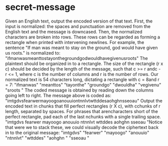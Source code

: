 # secret-message

Given an English text, output the encoded version of that text.
First, the input is normalized: the spaces and punctuation are removed from the
English text and the message is downcased.
Then, the normalized characters are broken into rows. These rows can be regarded
as forming a rectangle when printed with intervening newlines.
For example, the sentence
"If man was meant to stay on the ground, god would have given us roots."
is normalized to:
"ifmanwasmeanttostayonthegroundgodwouldhavegivenusroots"
The plaintext should be organized in to a rectangle. The size of the rectangle (​r x c​)
should be decided by the length of the message, such that ​c >= r​ and ​c - r <= 1​,
where ​c​ is the number of columns and ​r​ is the number of rows.
Our normalized text is 54 characters long, dictating a rectangle with ​c = 8​and ​r = 7​:
"ifmanwas"
"meanttos"
"tayonthe"
"groundgo"
"dwouldha"
"vegivenu"
"sroots "
The coded message is obtained by reading down the columns going left to right.
The message above is coded as:
"imtgdvsfearwermayoogoanouuiontnnlvtwttddesaohghnsseoau"
Output the encoded text in chunks that fill perfect rectangles ​(r X c)​, with ​c​ chunks
of ​r​ length, separated by spaces. For phrases that are ​n​characters short of the
perfect rectangle, pad each of the last ​n​ chunks with a single trailing space.
"imtgdvs fearwer mayoogo anouuio ntnnlvt wttddes aohghn sseoau "Notice that were we to stack these, we could visually decode the ciphertext back in
to the original message:
"imtgdvs"
"fearwer"
"mayoogo"
"anouuio"
"ntnnlvt"
"wttddes"
"aohghn "
"sseoau "